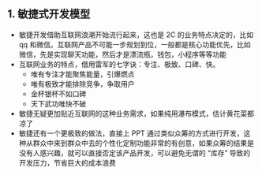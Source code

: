## 1. 敏捷式开发模型

- 敏捷开发借助互联网浪潮开始流行起来，这也是 2C 的业务特点决定的，比如 qq 和微信。互联网产品不可能一步规划到位，一般都是核心功能优先，比如微信，先是实现聊天功能，然后才是漂流瓶，钱包，小程序等等功能
- 互联网业务的特点，借用雷军的七字诀：专注、极致、口碑、快。
  - 唯有专注才能聚焦能量，引爆燃点
  - 唯有极致才能排除竞争，争取用户
  - 金杯银杯不如口碑
  - 天下武功唯快不破
- 敏捷无疑更加贴近互联网的这种业务需求，如果纯用瀑布模式，估计黄花菜都凉了
- 敏捷还有一个更极致的做法，直接上 PPT 通过类似众筹的方式进行开发，这种从群众中来到群众中去的个性化定制功能非常的有创意，如果众筹的结果是没有人感兴趣，就可以直接否定该产品开发，可以避免无谓的 “库存” 导致的开发压力，节省巨大的成本浪费
